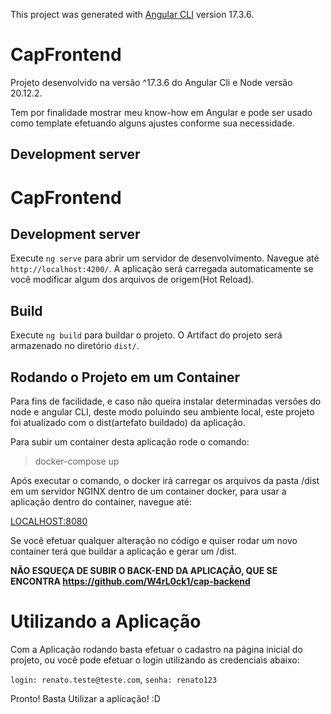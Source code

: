 This project was generated with [Angular CLI](https://github.com/angular/angular-cli) version 17.3.6.

# CapFrontend

Projeto desenvolvido na versão ^17.3.6 do Angular Cli e Node versão 20.12.2.

 Tem por finalidade mostrar meu know-how em Angular e pode ser usado como template efetuando alguns ajustes conforme sua necessidade.

## Development server

# CapFrontend



## Development server

Execute `ng serve` para abrir um servidor de desenvolvimento. Navegue até `http://localhost:4200/`. A aplicação será carregada automaticamente se você modificar algum dos arquivos de origem(Hot Reload).

## Build

Execute `ng build` para buildar o projeto. O Artifact do projeto será armazenado no diretório `dist/`.

## Rodando o Projeto em um Container

Para fins de facilidade, e caso não queira instalar determinadas versões do node e angular CLI, deste modo poluindo seu ambiente local, este projeto foi atualizado com o dist(artefato buildado) da aplicação.

Para subir um container desta aplicação rode o comando:

> docker-compose up

Após executar o comando, o docker irá carregar os arquivos da pasta /dist em um servidor NGINX dentro de um container docker, para usar a aplicação dentro do container, navegue até:

[LOCALHOST:8080](http://localhost:8080)

Se você efetuar qualquer alteração no código e quiser rodar um novo container terá que buildar a aplicação e gerar um /dist.

**NÃO ESQUEÇA DE SUBIR O BACK-END DA APLICAÇÃO, QUE SE ENCONTRA https://github.com/W4rL0ck1/cap-backend**

# Utilizando a Aplicação

Com a Aplicação rodando basta efetuar o cadastro na página inicial do projeto, ou você pode efetuar o login utilizando as credenciais abaixo:

  `login: renato.teste@teste.com`,
  `senha: renato123`

Pronto! Basta Utilizar a aplicação! :D

